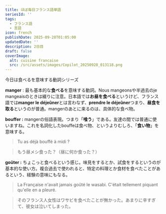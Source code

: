 ```yaml
---
title: ほぼ毎日フランス語単語
seriesId: ''
tags:
  - フランス語
  - 言語
icon: french
publishDate: 2025-09-28T01:05:00
updatedDate: ''
description: 2日目
draft: false
coverImage:
  alt: cuisine francaise
  src: /src/assets/images/Copilot_20250928_013118.png
---
```

今日は食べるを意味する動詞シリーズ

**manger** : 最も基本的な**食べる**を意味する動詞。Nous mangeonsや半過去のje mangeaisのときは綴りに注意。日本語では**お昼を食べる**というけど、フランス語では**manger le déjeûner**とは言わなず、**prendre le déjeûner**つまり、**昼食を取る**というのが普通。mangerのあとに来るのは、具体的な食べ物。

**bouffer :** mangerの俗語表現。つまり「**喰う**」である。友達の間では普通に使いますね。これを名詞化したbouffeは食べ物、というよりむしろ、「**食い物**」を意味する。

> Tu as déjà bouffé à midi ?

> もう昼メシ食った？（昼に何か食った？）

**goûter :** ちょこっと食べるという感じ。味見をするとか、試食をするというのが基本的な使い方。複合過去で使われると、特定の料理とか食材を食べたことがあるという、経験の意味にもなる。

> La Française n'avait jamais goûté le wasabi. C'était tellement piquant qu'elle en a pleuré. 

> そのフランス人女性はワサビを食べたことが無かった。あまりに辛すぎて、彼女は泣いてしまった。
